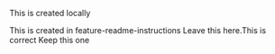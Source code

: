 This is created locally

This is created in feature-readme-instructions
Leave this here.This is correct
Keep this one
